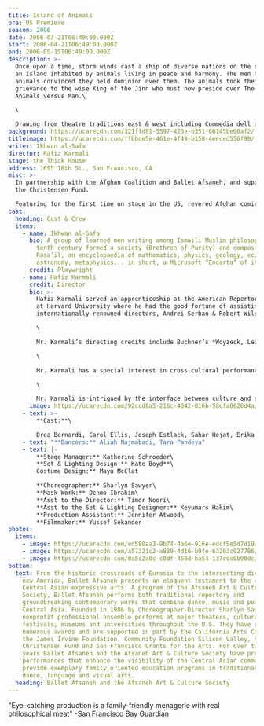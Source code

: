 ```yaml
---
title: Island of Animals
pre: US Premiere
season: 2006
date: 2006-03-21T06:49:00.000Z
start: 2006-04-21T06:49:00.000Z
end: 2006-05-15T06:49:00.000Z
description: >-
  Once upon a time, storm winds cast a ship of diverse nations on the shore of
  an island inhabited by animals living in peace and harmony. The men hunted the
  animals convinced they held dominion over them. The animals took their
  grievance to the wise King of the Jinn who must now preside over The Case of
  Animals versus Man.\

  \

  Drawing from theatre traditions east & west including Commedia dell arte, vaudeville, Khayal (the art of shadow puppetry evolved at Muslim court entertainments), and featuring world music, Island of Animals promises to be an entertaining performance of cross-cultural dimensions. The writing emulates the famous Sanskrit tales of Bidpai, Kalila wa Dimna and anticipates Attar’s Conference of the Birds by at least one hundred years; the Ikhwan al-Safa’s *Island of Animals* is an enlightening discovery of classical Muslim literature.
background: https://ucarecdn.com/321ffd81-5597-423e-b351-66145be60af2/
titleimage: https://ucarecdn.com/ffbbde5e-461e-4f49-b158-4eeced556f98/
writer: Ikhwan al-Safa
director: Hafiz Karmali
stage: the Thick House
address: 1695 18th St., San Francisco, CA
misc: >-
  In partnership with the Afghan Coalition and Ballet Afsaneh, and support from
  the Christensen Fund.

  Featuring for the first time on stage in the US, revered Afghan comic, Azizullah Hadaf
cast:
  heading: Cast & Crew
  items:
    - name: Ikhwan al-Safa
      bio: A group of learned men writing among Ismaili Muslim philosophers of the
        tenth century formed a society (Brethren of Purity) and composed the
        Rasa’il, an encyclopaedia of mathematics, physics, geology, ecology,
        astronomy, metaphysics... in short, a Microsoft “Encarta” of its time.
      credit: Playwright
    - name: Hafiz Karmali
      credit: Director
      bio: >-
        Hafiz Karmali served an apprenticeship at the American Repertory Theatre
        at Harvard University where he had the good fortune of assisting
        internationally renowned directors, Andrei Serban & Robert Wilson.\

        \

        Mr. Karmali’s directing credits include Buchner’s *Woyzeck, Leonce & Lena*; Garcia Lorca’s *The Shoemaker’s Prodigious Wife* (Festival Avignon-Off, France); Attar’s *Conference of the Birds*(Ismaili Centre, London); Carlo Gozzi’s *Love of Three Oranges & Raven*(Montreal); Ikhwan al-Safa’s *Island of Animals* (Ismaili Centre, London); *Jamatkhanas: A Journey I & II*(video documentaries on Islamic Architecture); *Caravane de la Paix* (UNESCO, Paris).\

        \

        Mr. Karmali has a special interest in cross-cultural performances with a view to showcasing indigenous performing arts of the Islamic world. To this end, he has directed *Azaan*– a court entertainment in collaboration with performers from Ismaili communities in London and Tajikistan (Guest of Honour: His Highness the Aga Khan);*Rumi x 7*–*Tales from the Mathnavi* sponsored by the EEC with an acting company in Uzbekistan;*Water for Life*, AKF London, in collaboration with a dance company from Gujarat (Guest of Honour: Princess Zahra Aga Khan); and with folk artists of Karimabad, Hunza,*Legend of the Baltit Fort*– a dance-theatre programme sponsored by the Aga Khan Trust for Culture (AKTC), hosted by His Highness and Prince Amyn.\

        \

        Mr. Karmali is intrigued by the interface between culture and social development as apparent in past assignments as a consultant for the UNDP (Samarkand) and AKTC (the Silk Route Project). Hafiz served as a Relief Officer for Focus Humanitarian Assistance (affiliated with the AKDN) as a member of the pioneering team that implemented Project Afghanistan in Kabul, Pul-i-Khumri & Badakhshan (October 1996 – June 1997 during the Taliban regime). Hafiz also served as a member of the organising team for His Highness the Aga Khan’s visits to Tajikistan (May 1995) & Afghanistan (Sept. 1998). A recipient of an AKF International Scholarship, Hafiz spent one year conducting research in Iran and is currently based in Paris where at Ecole Pratique des Hautes Etudes (Sorbonne) he is finalising his doctorate thesis on classical Ismaili philosophy.
      image: https://ucarecdn.com/92ccd8a5-216c-4042-816b-58cfa0626d4a/
    - text: >-
        **Cast:**\

        Drea Bernardi, Carol Ellis, Joseph Estlack, Sahar Hojat, Erika Salazar, John Sousa, Shruti S. Tewari
    - text: "**Dancers:** Aliah Najmabadi, Tara Pandeya"
    - text: |-
        **Stage Manager:** Katherine Schroeder\
        **Set & Lighting Design:** Kate Boyd**\
        Costume Design:** Mayu McClat

        **Choreographer:** Sharlyn Sawyer\
        **Mask Work:** Denmo Ibrahim\
        **Asst to the Director:** Timor Noori\
        **Asst to the Set & Lighting Designer:** Keyumars Hakim\
        **Production Assistant:** Jennifer Atwood\
        **Filmmaker:** Yussef Sekander
photos:
  items:
    - image: https://ucarecdn.com/ed580aa3-9b74-4a6e-916e-edcf5e5d7d19/
    - image: https://ucarecdn.com/a57321c2-a839-4d16-b9fe-63203c927786/
    - image: https://ucarecdn.com/0a5c2a0c-c0df-458d-ba54-137cdc8b90dc/
bottom:
  text: From the historic crossroads of Eurasia to the intersecting diversity of a
    new America, Ballet Afsaneh presents an eloquent testament to the unique
    Central Asian expressive arts. A program of the Afsaneh Art & Culture
    Society, Ballet Afsaneh performs both traditional repertory and
    groundbreaking contemporary works that combine dance, music and poetry of
    Central Asia. Founded in 1986 by Choreographer-Director Sharlyn Sawyer, the
    nonprofit professional ensemble performs at major theaters, cultural
    festivals, museums and universities throughout the U.S. They have received
    numerous awards and are supported in part by the California Arts Council,
    the James Irvine Foundation, Community Foundation Silicon Valley, the
    Christensen Fund and San Francisco Grants for the Arts. For over twenty
    years Ballet Afsaneh and the Afsaneh Art & Culture Society have presented
    performances that enhance the visibility of the Central Asian community and
    provide exemplary family oriented education programs in traditional music,
    dance, language and visual arts.
  heading: Ballet Afsaneh and the Afsaneh Art & Culture Society
---
```

"Eye-catching production is a family-friendly menagerie with real philosophical meat" -[San Francisco Bay Guardian](http://www.goldenthread.org/oldsite/content/review_island.html)
